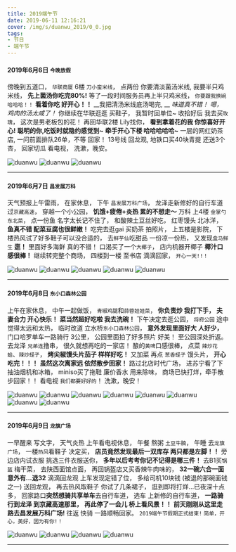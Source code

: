 ```yaml
---
title: 2019端午节
date: 2019-06-11 12:16:21
cover: /img/s/duanwu_2019/0_0.jpg
tags: 
- 节日 
- 端午节
---
```


#### 2019年6月6日 `今晚放假`

傍晚到五道口，
`华联商厦` 6楼 `刀小蛮米线`，
点两份 你要清淡菌汤米线,
我要半只鸡米线，
__先上菌汤你吃完80%!__
等了一段时间服务员再上半只鸡米线，
`你要跟我换碗 哈哈哈！！`
**看着你吃 好开心！！**
__我把清汤米线底汤喝完, __
_味道真不错！_
_嗯，鸡肉的汤太咸了！_
你继续在华联逛逛 买鞋子，
我暂时回单位~
收拾好后 我去买`玫瑰`，
这次是男老板包的花！
再回华联2楼 Lily找你，
**看到拿着花的我 你惊喜好开心!**
__聪明的你,吃饭时就隐约感觉到~__
__牵手开心下楼 哈哈哈哈哈~__
一层的网红奶茶店, 
一问前面排队26单，不等 回家！
13号线 回龙观,
地铁口买40块青提 还送3个杏，
回家切瓜 看电视，
洗漱，晚安。

![duanwu](/img/s/duanwu_2019/1_0.jpg "")
![duanwu](/img/s/duanwu_2019/1_1.jpg "")
![duanwu](/img/s/duanwu_2019/1_2.jpg "")

---

#### 2019年6月7日 `昌发展万科`

天气预报上午雷雨，
在家休息，
下午 `昌发展万科广场`，
龙泽走新修好的自行车道过`京藏高速`，
穿越一个小公园， 
__饥饿+疲倦+炎热 累的不想走～__
万科 上4楼 `金掌勺东北菜`，
点一份鱼 名字太长记不住了，
和酸辣土豆丝好吃，
红枣馒头 北冰洋，
**鱼真不错 配菜豆腐也很鲜嫩！**
吃完去逛gai 买奶茶 拍照片， 
上五楼是影院，
下楼热风试了好多鞋子可以没合适的，
去`鲜芋仙`吃甜品 一份凉一份热，
又发现`盒马鲜生` **逛！**
里面好多海鲜 真的不错！
口渴买了一个`大椰子`，
店内机器开椰子 __椰汁口感很棒！__
继续转完整个商场，
四楼到一楼 至书店 滴滴回家，
`开心一天!!！`

![duanwu](/img/s/duanwu_2019/2_1.jpg "")
![duanwu](/img/s/duanwu_2019/2_2.jpg "")
![duanwu](/img/s/duanwu_2019/2_3.jpg "")
![duanwu](/img/s/duanwu_2019/2_4.jpg "")
![duanwu](/img/s/duanwu_2019/2_5.jpg "")

---

#### 2019年6月8日 `东小口森林公园`

上午在家休息，
中午一起做饭， 
`青椒鸡腿`和`蒜蓉娃娃菜`，
__你负责炒 我打下手，__
__夫妻合力 开心快乐！__
__菜当然超好吃啦 我去洗碗！__
下午决定去逛公园，
`将府公园` 途中觉得太远和太热，
临时改道 立水桥`东小口森林公园`，
__意外发现里面好大 人好少，__
门口哈罗单车一路骑行 3公里，
公园里面拍了好多照片 好美！
至公园深处折返。
去龙泽 `兄弟连`撸串，
很久就想再吃的一家店！
酿的`黄啤`口感很棒，
点菜 `辣炒花蛤`、`辣炒蛏子`，
__烤尖椒馒头片茄子 样样好吃！__
又加菜 再点 `葱香蛏子` 馒头片，
**开心吃完！！！**
**虽然这次离家远 依然散步回家！**
路过北店时代广场，
进苏宁看了下 抽油烟机和冰箱，
miniso买了拖鞋 廉价香水 用来除味，
商场已快打烊，牵手散步回家！！
看电视 `我们都要好好的`！
洗漱，晚安！

![duanwu](/img/s/duanwu_2019/3_1.jpg "")
![duanwu](/img/s/duanwu_2019/3_2.jpg "")
![duanwu](/img/s/duanwu_2019/3_3.jpg "")
![duanwu](/img/s/duanwu_2019/3_4.jpg "")
![duanwu](/img/s/duanwu_2019/3_5.jpg "")
![duanwu](/img/s/duanwu_2019/3_6.jpg "")
![duanwu](/img/s/duanwu_2019/3_7.jpg "")
![duanwu](/img/s/duanwu_2019/3_8.jpg "")

---

#### 2019年6月9日 `龙旗广场`

一早醒来 写文字，
天气炎热 上午看电视休息，
午餐 熬粥 `土豆牛腩`，
午睡 去`龙旗广场`，
一楼`热风`看鞋子 决定买， 
**店员竟然发现最后一双库存 两只都是左脚！！**
旁边店内试衣服 挑选三件衣服送你，
__多年以后考考你记不记得是哪三件！__
去B1买`锅盔` 梅干菜，
去陕西面馆点面，
再回锅盔店又买香辣牛肉味的，
__32一碗六合一面意外有...退32__
滴滴回龙观 上车发现定错了位， 
多给司机10块钱 (被退的那碗面钱之一) 送回龙观，
再去热风取鞋子 你试了几条裙子，
逛到即将打烊...已夜深十点多，
回家路口**突然想骑共享单车**去自行车道，
选车 上新修的自行车道， 
__一路骑行到龙泽 到京藏高速那里，__
__再此停了一会儿 桥上看风景！！__
__前天刚刚从这里走路去昌发展万科广场!__
往返 快骑 一路顺畅回家。
`2019端午节假期正式结束!`
`简单，开心，美好，因为有你!！`

![duanwu](/img/s/duanwu_2019/4_1.jpg "")
![duanwu](/img/s/duanwu_2019/4_2.jpg "")
![duanwu](/img/s/duanwu_2019/4_3.jpg "")
![duanwu](/img/s/duanwu_2019/4_4.jpg "")

***